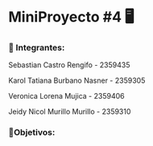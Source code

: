 # MiniProyecto #4 🖥️


### 👾 Integrantes:


Sebastian Castro Rengifo - 2359435


Karol Tatiana Burbano Nasner - 2359305


Veronica Lorena Mujica - 2359406


Jeidy Nicol Murillo Murillo - 2359310


### 📌Objetivos:


